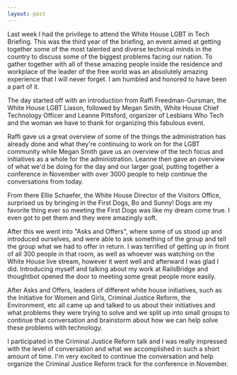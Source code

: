 ```yaml
---
layout: post
---
```


Last week I had the privilege to attend the White House LGBT in Tech
Briefing. This was the third year of the briefing, an event aimed at getting
together some of the most talented and diverse technical minds in the country to
discuss some of the biggest problems facing our nation.
To gather together with all of these amazing people inside the residence and
workplace of the leader of the free world was an absolutely amazing experience
that I will never forget. I am humbled and honored to have been a part of it.

The day started off with an introduction from Raffi Freedman-Gursman, the White
House LGBT Liason, followed by Megan Smith, White House Chief Technology
Officer and Leanne Pittsford, organizer of Lesbians Who Tech and the woman we
have to thank for organizing this fabulous event.

Raffi gave us a great overview of some of the things the administration has
already done and what they're continuing to work on for the LGBT community while
Megan Smith gave us an overview of the tech focus and initiatives as a whole for
the administration. Leanne then gave an overview of what we'd be doing for the day and our larger goal, putting together a conference in November with over 3000
people to help continue the conversations from today.

From there Ellie Schaefer, the White House Director of the Visitors Office,
surprised us by bringing in the First Dogs, Bo and Sunny! Dogs are my favorite
thing ever so meeting the First Dogs was like my dream come true. I even got to
pet them and they were amazingly soft.

After this we went into "Asks and Offers", where some of us stood up and
introduced ourselves, and were able to ask something of the group and tell the
group what we had to offer in return. I was terrified of getting up in front of
all 300 people in that room, as well as whoever was watching on the White House
live stream, however it went well and afterward I was glad I did. Introducing
myself and talking about my work at RailsBridge and thoughtbot opened the door
to meeting some great people more easily.

After Asks and Offers, leaders of different white house initiatives, such as the
Initiative for Women and Girls, Criminal Justice Reform, the Environment, etc
all came up and talked to us about their initiatives and what problems they were
trying to solve and we split up into small groups to continue
that conversation and brainstorm about how we can help solve these problems with
technology.

I participated in the Criminal Justice Reform talk and I was really impressed
with the level of conversation and what we accomplished in such a short amount
of time. I'm very excited to continue the conversation and help organize the
Criminal Justice Reform track for the conference in November.
